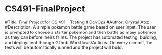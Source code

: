 # CS491-FinalProject

#Title: Final Project for CS 491 - Testing & DevOps 
#Author: Crystal Atoz
#Description: A simple pokemon battle game based on user input. The user is prompted to choose a starter pokemon and then battle as many pokemon as they can before theirs faints. The project has automated testing, building, and deployment through Github Workflows/Actions. On every commit, the tests will be automatically runned and the project will build. 
